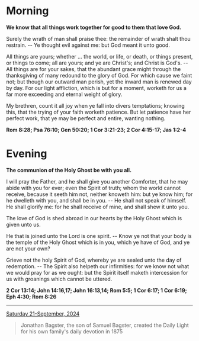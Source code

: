 # Morning

**We know that all things work together for good to them that love God.**
 
Surely the wrath of man shall praise thee: the remainder of wrath shalt thou restrain. -- Ye thought evil against me: but God meant it unto good.
 
All things are yours; whether ... the world, or life, or death, or things present, or things to come; all are yours; and ye are Christ's; and Christ is God's. -- All things are for your sakes, that the abundant grace might through the thanksgiving of many redound to the glory of God. For which cause we faint not; but though our outward man perish, yet the inward man is renewed day by day. For our light affliction, which is but for a moment, worketh for us a far more exceeding and eternal weight of glory.
 
My brethren, count it all joy when ye fall into divers temptations; knowing this, that the trying of your faith worketh patience. But let patience have her perfect work, that ye may be perfect and entire, wanting nothing.  

**Rom 8:28; Psa 76:10; Gen 50:20; 1 Cor 3:21-23; 2 Cor 4:15-17; Jas 1:2-4**

# Evening

**The communion of the Holy Ghost be with you all.**
 
I will pray the Father, and he shall give you another Comforter, that he may abide with you for ever; even the Spirit of truth; whom the world cannot receive, because it seeth him not, neither knoweth him: but ye know him; for he dwelleth with you, and shall be in you. -- He shall not speak of himself. He shall glorify me: for he shall receive of mine, and shall shew it unto you.
 
The love of God is shed abroad in our hearts by the Holy Ghost which is given unto us.
 
He that is joined unto the Lord is one spirit. -- Know ye not that your body is the temple of the Holy Ghost which is in you, which ye have of God, and ye are not your own?
 
Grieve not the holy Spirit of God, whereby ye are sealed unto the day of redemption. -- The Spirit also helpeth our infirmities: for we know not what we would pray for as we ought: but the Spirit itself maketh intercession for us with groanings which cannot be uttered.  

**2 Cor 13:14; John 14:16,17; John 16:13,14; Rom 5:5; 1 Cor 6:17; 1 Cor 6:19; Eph 4:30; Rom 8:26**

---

[Saturday 21-September, 2024](https://t.me/s/daily_light)

> Jonathan Bagster, the son of Samuel Bagster, created the Daily Light for his own family's daily devotion in 1875

